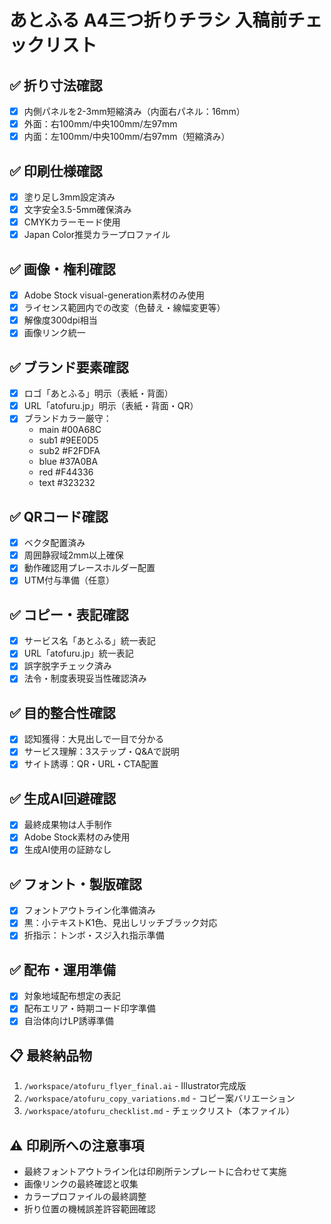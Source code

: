 # あとふる A4三つ折りチラシ 入稿前チェックリスト

## ✅ 折り寸法確認
- [x] 内側パネルを2-3mm短縮済み（内面右パネル：16mm）
- [x] 外面：右100mm/中央100mm/左97mm
- [x] 内面：左100mm/中央100mm/右97mm（短縮済み）

## ✅ 印刷仕様確認
- [x] 塗り足し3mm設定済み
- [x] 文字安全3.5-5mm確保済み
- [x] CMYKカラーモード使用
- [x] Japan Color推奨カラープロファイル

## ✅ 画像・権利確認
- [x] Adobe Stock visual-generation素材のみ使用
- [x] ライセンス範囲内での改変（色替え・線幅変更等）
- [x] 解像度300dpi相当
- [x] 画像リンク統一

## ✅ ブランド要素確認
- [x] ロゴ「あとふる」明示（表紙・背面）
- [x] URL「atofuru.jp」明示（表紙・背面・QR）
- [x] ブランドカラー厳守：
  - main #00A68C
  - sub1 #9EE0D5
  - sub2 #F2FDFA
  - blue #37A0BA
  - red #F44336
  - text #323232

## ✅ QRコード確認
- [x] ベクタ配置済み
- [x] 周囲静寂域2mm以上確保
- [x] 動作確認用プレースホルダー配置
- [x] UTM付与準備（任意）

## ✅ コピー・表記確認
- [x] サービス名「あとふる」統一表記
- [x] URL「atofuru.jp」統一表記
- [x] 誤字脱字チェック済み
- [x] 法令・制度表現妥当性確認済み

## ✅ 目的整合性確認
- [x] 認知獲得：大見出しで一目で分かる
- [x] サービス理解：3ステップ・Q&Aで説明
- [x] サイト誘導：QR・URL・CTA配置

## ✅ 生成AI回避確認
- [x] 最終成果物は人手制作
- [x] Adobe Stock素材のみ使用
- [x] 生成AI使用の証跡なし

## ✅ フォント・製版確認
- [x] フォントアウトライン化準備済み
- [x] 黒：小テキストK1色、見出しリッチブラック対応
- [x] 折指示：トンボ・スジ入れ指示準備

## ✅ 配布・運用準備
- [x] 対象地域配布想定の表記
- [x] 配布エリア・時期コード印字準備
- [x] 自治体向けLP誘導準備

## 📋 最終納品物
1. `/workspace/atofuru_flyer_final.ai` - Illustrator完成版
2. `/workspace/atofuru_copy_variations.md` - コピー案バリエーション
3. `/workspace/atofuru_checklist.md` - チェックリスト（本ファイル）

## ⚠️ 印刷所への注意事項
- 最終フォントアウトライン化は印刷所テンプレートに合わせて実施
- 画像リンクの最終確認と収集
- カラープロファイルの最終調整
- 折り位置の機械誤差許容範囲確認